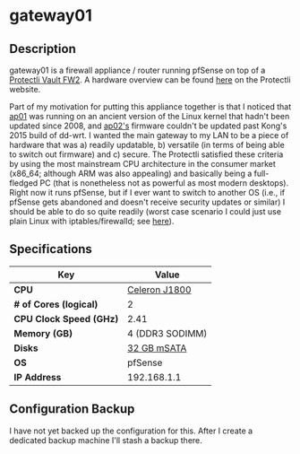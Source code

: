 gateway01
=========

Description
-----------

gateway01 is a firewall appliance / router running pfSense on top of a [Protectli Vault FW2](https://www.amazon.com/gp/product/B01KLECNDG/ref=ppx_yo_dt_b_search_asin_title?ie=UTF8&psc=1).  A hardware overview can be found [here](https://protectli.com/kb/fw4-series-hardware-overview/) on the Protectli website.

Part of my motivation for putting this appliance together is that I noticed that [ap01](ap01) was running on an ancient version of the Linux kernel that hadn't been updated since 2008, and [ap02's](ap02) firmware couldn't be updated past Kong's 2015 build of dd-wrt.  I wanted the main gateway to my LAN to be a piece of hardware that was a) readily updatable, b) versatile (in terms of being able to switch out firmware) and c) secure.  The Protectli satisfied these criteria by using the most mainstream CPU architecture in the consumer market (x86_64; although ARM was also appealing) and basically being a full-fledged PC (that is nonetheless not as powerful as most modern desktops).  Right now it runs pfSense, but if I ever want to switch to another OS (i.e., if pfSense gets abandoned and doesn't receive security updates or similar) I should be able to do so quite readily (worst case scenario I could just use plain Linux with iptables/firewalld; see [here](https://arstechnica.com/gadgets/2016/04/the-ars-guide-to-building-a-linux-router-from-scratch/)).

Specifications
--------------

| Key | Value |
| --- | --- |
| **CPU** | [Celeron J1800](https://ark.intel.com/content/www/us/en/ark/products/78866/intel-celeron-processor-j1800-1m-cache-up-to-2-58-ghz.html) |
| **# of Cores (logical)** | 2 |
| **CPU Clock Speed (GHz)** | 2.41 |
| **Memory (GB)** | 4 (DDR3 SODIMM) |
| **Disks** | [32 GB mSATA](https://www.amazon.com/gp/product/B00K64HXRS/ref=ppx_yo_dt_b_search_asin_title?ie=UTF8&psc=1) |
| **OS** | pfSense |
| **IP Address** | 192.168.1.1 |

Configuration Backup
--------------------

I have not yet backed up the configuration for this.  After I create a dedicated backup machine I'll stash a backup there.
